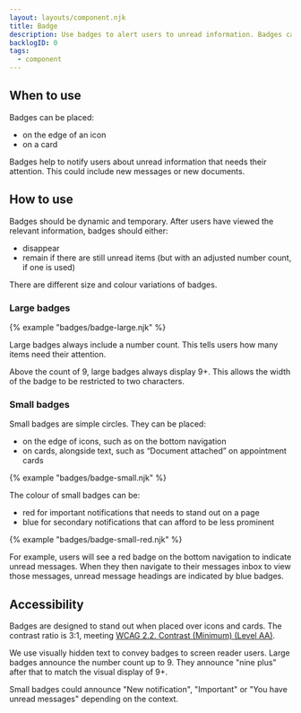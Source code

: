```yaml
---
layout: layouts/component.njk
title: Badge
description: Use badges to alert users to unread information. Badges can include a number count.
backlogID: 0
tags:
  - component
---
```


## When to use

Badges can be placed:

- on the edge of an icon
- on a card

Badges help to notify users about unread information that needs their attention. This could include new messages or new documents.

## How to use

Badges should be dynamic and temporary. After users have viewed the relevant information, badges should either:

- disappear
- remain if there are still unread items (but with an adjusted number count, if one is used)

There are different size and colour variations of badges.

### Large badges

{% example "badges/badge-large.njk" %}

Large badges always include a number count. This tells users how many items need their attention.

Above the count of 9, large badges always display 9+. This allows the width of the badge to be restricted to two characters.

### Small badges

Small badges are simple circles. They can be placed:

- on the edge of icons, such as on the bottom navigation
- on cards, alongside text, such as “Document attached” on appointment cards

{% example "badges/badge-small.njk" %}

The colour of small badges can be:

- red for important notifications that needs to stand out on a page
- blue for secondary notifications that can afford to be less prominent

{% example "badges/badge-small-red.njk" %}

For example, users will see a red badge on the bottom navigation to indicate unread messages. When they then navigate to their messages inbox to view those messages, unread message headings are indicated by blue badges.

## Accessibility

Badges are designed to stand out when placed over icons and cards. The contrast ratio is 3:1, meeting [WCAG 2.2. Contrast (Minimum) (Level AA)](https://www.w3.org/WAI/WCAG22/Understanding/contrast-minimum).

We use visually hidden text to convey badges to screen reader users. Large badges announce the number count up to 9. They announce "nine plus" after that to match the visual display of 9+.

Small badges could announce "New notification", "Important" or "You have unread messages" depending on the context.
